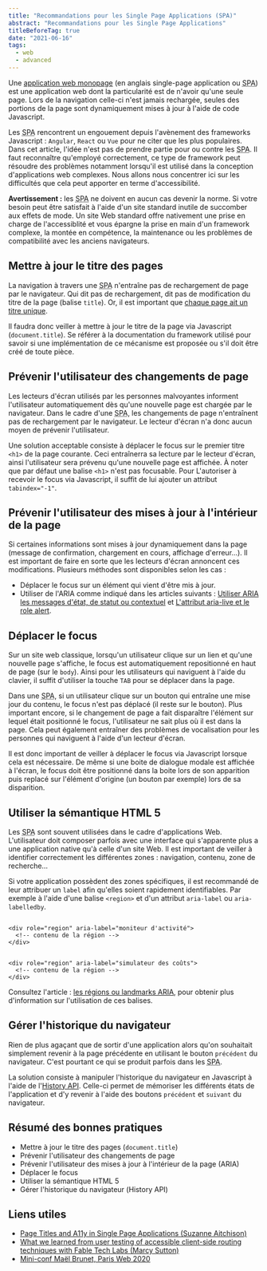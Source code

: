 ```yaml
---
title: "Recommandations pour les Single Page Applications (SPA)"
abstract: "Recommandations pour les Single Page Applications"
titleBeforeTag: true
date: "2021-06-16"
tags:
  - web
  - advanced
---
```


   
Une [application web monopage](https://fr.wikipedia.org/wiki/Application_web_monopage) (en anglais single-page application ou <abbr lang="en" title="single-page application">SPA</abbr>) est une application web dont la particularité est de n'avoir qu'une seule page. Lors de la navigation celle-ci n'est jamais rechargée, seules des portions de la page sont dynamiquement mises à jour à l'aide de code Javascript. 

Les <abbr lang="en" title="single-page application">SPA</abbr> rencontrent un engouement depuis l'avènement des frameworks Javascript : `Angular`, `React` ou `Vue` pour ne citer que les plus populaires. Dans cet article, l'idée n'est pas de prendre partie pour ou contre les <abbr lang="en" title="single-page application">SPA</abbr>. Il faut reconnaître qu'employé correctement, ce type de framework peut résoudre des problèmes notamment lorsqu'il est utilisé dans la conception d'applications web complexes. Nous allons nous concentrer ici sur les difficultés que cela peut apporter en terme d'accessibilité.

**Avertissement :** les <abbr lang="en" title="single-page application">SPA</abbr> ne doivent en aucun cas devenir la norme. Si votre besoin peut être satisfait à l'aide d'un site standard inutile de succomber aux effets de mode. Un site Web standard offre nativement une prise en charge de l'accessiblité et vous épargne la prise en main d'un framework complexe, la montée en compétence, la maintenance ou les problèmes de compatibilité avec les anciens navigateurs.

## Mettre à jour le titre des pages
La navigation à travers une <abbr lang="en" title="single-page application">SPA</abbr> n'entraîne pas de rechargement de page par le navigateur. Qui dit pas de rechargement, dit pas de modification du titre de la page (balise `title`). Or, il est important que [chaque page ait un titre unique](https://a11y-guidelines.orange.com/fr/web/developper/contenu-textuel/#donner-un-titre-aux-pages).

Il faudra donc veiller à mettre à jour le titre de la page via Javascript (`document.title`). Se référer à la documentation du framework utilisé pour savoir si une implémentation de ce mécanisme est proposée ou s'il doit être créé de toute pièce.

## Prévenir l'utilisateur des changements de page

Les lecteurs d'écran utilisés par les personnes malvoyantes informent l'utilisateur automatiquement dès qu'une nouvelle page est chargée par le navigateur. Dans le cadre d'une <abbr lang="en" title="single-page application">SPA</abbr>, les changements de page n'entraînent pas de rechargement par le navigateur. Le lecteur d'écran n'a donc aucun moyen de prévenir l'utilisateur.

Une solution acceptable consiste à déplacer le focus sur le premier titre `<h1>` de la page courante. Ceci entraînerra sa lecture par le lecteur d'écran, ainsi l'utilisateur sera prévenu qu'une nouvelle page est affichée.
À noter que par défaut une balise `<h1>` n'est pas focusable. Pour L'autoriser à recevoir le focus via Javascript, il suffit de lui ajouter un attribut `tabindex="-1"`.

## Prévenir l'utilisateur des mises à jour à l'intérieur de la page

Si certaines informations sont mises à jour dynamiquement dans la page (message de confirmation, chargement en cours, affichage d'erreur…). Il est important de faire en sorte que les lecteurs d'écran annoncent ces modifications. Plusieurs méthodes sont disponibles selon les cas :
- Déplacer le focus sur un élément qui vient d'être mis à jour.
- Utiliser de l'ARIA comme indiqué dans les articles suivants : [Utiliser ARIA les messages d'état, de statut ou contextuel](https://a11y-guidelines.orange.com/fr/articles/messages-de-statut-aria/) et [L'attribut aria-live et le role alert](https://a11y-guidelines.orange.com/fr/articles/aria-live-alert/).

## Déplacer le focus

Sur un site web classique, lorsqu'un utilisateur clique sur un lien et qu'une nouvelle page s'affiche, le focus est automatiquement repositionné en haut de page (sur le `body`). Ainsi pour les utilisateurs qui naviguent à l'aide du clavier, il suffit d'utiliser la touche `TAB` pour se déplacer dans la page.

Dans une <abbr lang="en" title="single-page application">SPA</abbr>, si un utilisateur clique sur un bouton qui entraîne une mise jour du contenu, le focus n'est pas déplacé (il reste sur le bouton). Plus important encore, si le changement de page a fait disparaître l'élément sur lequel était positionné le focus, l'utilisateur ne sait plus où il est dans la page. Cela peut également entraîner des problèmes de vocalisation pour les personnes qui naviguent à l'aide d'un lecteur d'écran.

Il est donc important de veiller à déplacer le focus via Javascript lorsque cela est nécessaire. De même si une boite de dialogue modale est affichée à l'écran, le focus doit être positionné dans la boite lors de son apparition puis replacé sur l'élément d'origine (un bouton par exemple) lors de sa disparition.

## Utiliser la sémantique HTML 5

Les <abbr lang="en" title="single-page application">SPA</abbr> sont souvent utilisées dans le cadre d'applications Web. L'utilisateur doit composer parfois avec une interface qui s'apparente plus a une application native qu'à celle d'un site Web. Il est important de veiller à identifier correctement les différentes zones : navigation, contenu, zone de recherche…

Si votre application possèdent des zones spécifiques, il est recommandé de leur attribuer un `label` afin qu'elles soient rapidement identifiables. Par exemple à l'aide d'une balise `<region>` et d'un attribut `aria-label` ou `aria-labelledby`.

<pre><code class="html">
&lt;div role="region" aria-label="moniteur d'activité"&gt;
  &lt;!-- contenu de la région --&gt;
&lt;/div&gt;
</code></pre>

<pre><code class="html">
&lt;div role="region" aria-label="simulateur des coûts"&gt;
  &lt;!-- contenu de la région --&gt;
&lt;/div&gt;
</code></pre>

Consultez l'article : [les régions ou landmarks ARIA](https://a11y-guidelines.orange.com/fr/web/exemples-de-composants/landmarks-aria/), pour obtenir plus d'information sur l'utilisation de ces balises.

## Gérer l'historique du navigateur

Rien de plus agaçant que de sortir d'une application alors qu'on souhaitait simplement revenir à la page précédente en utilisant le bouton `précédent` du navigateur. C'est pourtant ce qui se produit parfois dans les <abbr lang="en" title="single-page application">SPA</abbr>.

La solution consiste à manipuler l'historique du navigateur en Javascript à l'aide de l'<a href="https://developer.mozilla.org/fr/docs/Web/API/History_API" lang="en">History API</a>. Celle-ci permet de mémoriser les différents états de l'application et d'y revenir à l'aide des boutons `précédent` et `suivant` du navigateur.

<h2 id="resume">Résumé des bonnes pratiques</h2>

- Mettre à jour le titre des pages (`document.title`)
- Prévenir l'utilisateur des changements de page 
- Prévenir l'utilisateur des mises à jour à l'intérieur de la page (ARIA)
- Déplacer le focus
- Utiliser la sémantique HTML 5
- Gérer l'historique du navigateur (<span lang="en">History API</span>)

## Liens utiles 
- <a href="https://dev.to/s_aitchison/page-titles-and-a11y-in-single-page-applications-esp-react-vue-4ok8" hreflang="en" lang="en">Page Titles and A11y in Single Page Applications (Suzanne Aitchison)</a>
- <a href="https://www.gatsbyjs.com/blog/2019-07-11-user-testing-accessible-client-routing/" hreflang="en" lang="en">What we learned from user testing of accessible client-side routing techniques with Fable Tech Labs (Marcy Sutton)</a>
- <a href="https://www.paris-web.fr/2020/conferences/trucs-et-astuces-pour-construire-une-single-page-app-accessible.php">Mini-conf Maël Brunet, Paris Web 2020</a>
